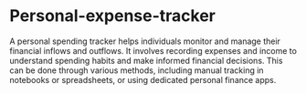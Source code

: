 # Personal-expense-tracker

A personal spending tracker helps individuals monitor and manage their financial inflows and outflows. It involves recording expenses and income to understand spending habits and make informed financial decisions. This can be done through various methods, including manual tracking in notebooks or spreadsheets, or using dedicated personal finance apps. 
